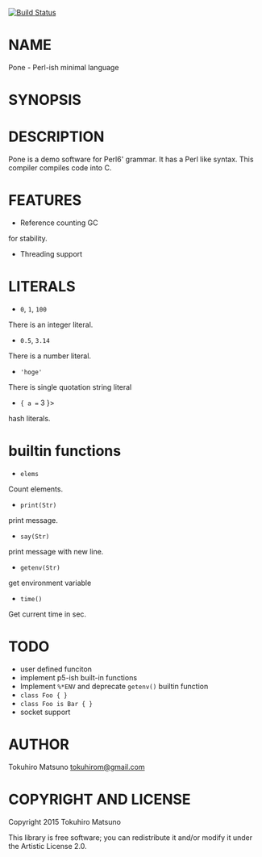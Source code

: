 [![Build Status](https://travis-ci.org/tokuhirom/Pone.svg?branch=master)](https://travis-ci.org/tokuhirom/Pone)

NAME
====

Pone - Perl-ish minimal language

SYNOPSIS
========

DESCRIPTION
===========

Pone is a demo software for Perl6' grammar. It has a Perl like syntax. This compiler compiles code into C.

FEATURES
========

  * Reference counting GC

for stability.

  * Threading support

LITERALS
========

  * `0`, `1`, `100`

There is an integer literal.

  * `0.5`, `3.14`

There is a number literal.

  * `'hoge' `

There is single quotation string literal

  * `{ a =` 3 }>

hash literals.

builtin functions
=================

  * `elems`

Count elements.

  * `print(Str)`

print message.

  * `say(Str)`

print message with new line.

  * `getenv(Str)`

get environment variable

  * `time()`

Get current time in sec.

TODO
====

  * user defined funciton
  * implement p5-ish built-in functions
  * Implement `%*ENV` and deprecate `getenv()` builtin function
  * `class Foo { }`
  * `class Foo is Bar { }`
  * socket support

AUTHOR
======

Tokuhiro Matsuno <tokuhirom@gmail.com>

COPYRIGHT AND LICENSE
=====================

Copyright 2015 Tokuhiro Matsuno

This library is free software; you can redistribute it and/or modify it under the Artistic License 2.0.
